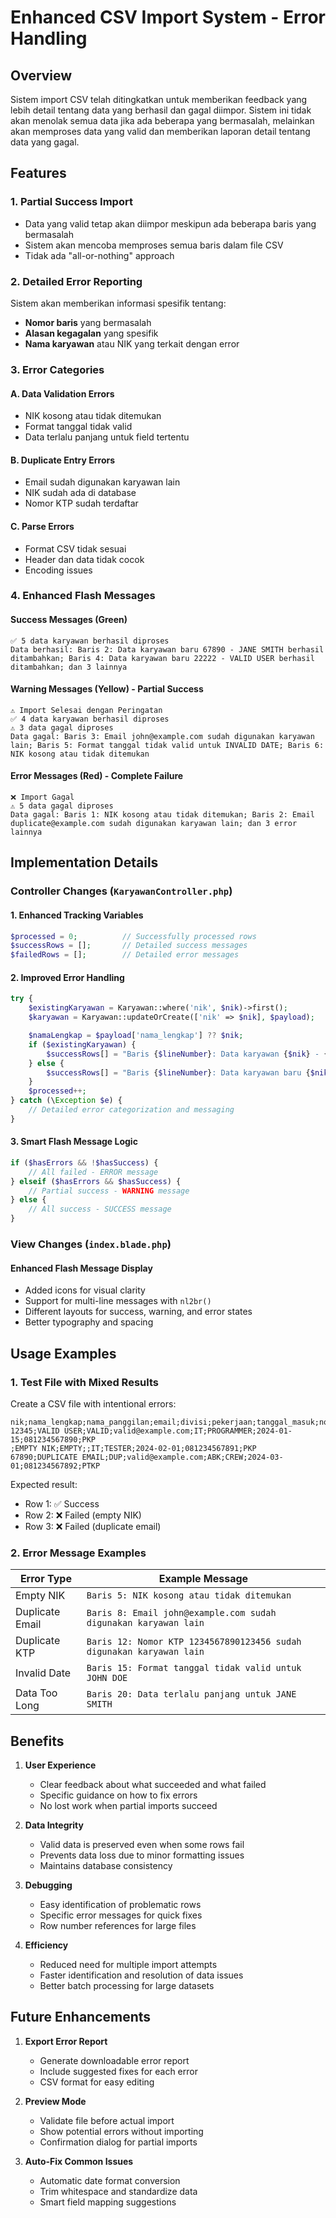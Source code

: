 # Enhanced CSV Import System - Error Handling

## Overview

Sistem import CSV telah ditingkatkan untuk memberikan feedback yang lebih detail tentang data yang berhasil dan gagal diimpor. Sistem ini tidak akan menolak semua data jika ada beberapa yang bermasalah, melainkan akan memproses data yang valid dan memberikan laporan detail tentang data yang gagal.

## Features

### 1. **Partial Success Import**

-   Data yang valid tetap akan diimpor meskipun ada beberapa baris yang bermasalah
-   Sistem akan mencoba memproses semua baris dalam file CSV
-   Tidak ada "all-or-nothing" approach

### 2. **Detailed Error Reporting**

Sistem akan memberikan informasi spesifik tentang:

-   **Nomor baris** yang bermasalah
-   **Alasan kegagalan** yang spesifik
-   **Nama karyawan** atau NIK yang terkait dengan error

### 3. **Error Categories**

#### A. **Data Validation Errors**

-   NIK kosong atau tidak ditemukan
-   Format tanggal tidak valid
-   Data terlalu panjang untuk field tertentu

#### B. **Duplicate Entry Errors**

-   Email sudah digunakan karyawan lain
-   NIK sudah ada di database
-   Nomor KTP sudah terdaftar

#### C. **Parse Errors**

-   Format CSV tidak sesuai
-   Header dan data tidak cocok
-   Encoding issues

### 4. **Enhanced Flash Messages**

#### Success Messages (Green)

```
✅ 5 data karyawan berhasil diproses
Data berhasil: Baris 2: Data karyawan baru 67890 - JANE SMITH berhasil ditambahkan; Baris 4: Data karyawan baru 22222 - VALID USER berhasil ditambahkan; dan 3 lainnya
```

#### Warning Messages (Yellow) - Partial Success

```
⚠️ Import Selesai dengan Peringatan
✅ 4 data karyawan berhasil diproses
⚠️ 3 data gagal diproses
Data gagal: Baris 3: Email john@example.com sudah digunakan karyawan lain; Baris 5: Format tanggal tidak valid untuk INVALID DATE; Baris 6: NIK kosong atau tidak ditemukan
```

#### Error Messages (Red) - Complete Failure

```
❌ Import Gagal
⚠️ 5 data gagal diproses
Data gagal: Baris 1: NIK kosong atau tidak ditemukan; Baris 2: Email duplicate@example.com sudah digunakan karyawan lain; dan 3 error lainnya
```

## Implementation Details

### Controller Changes (`KaryawanController.php`)

#### 1. **Enhanced Tracking Variables**

```php
$processed = 0;          // Successfully processed rows
$successRows = [];       // Detailed success messages
$failedRows = [];        // Detailed error messages
```

#### 2. **Improved Error Handling**

```php
try {
    $existingKaryawan = Karyawan::where('nik', $nik)->first();
    $karyawan = Karyawan::updateOrCreate(['nik' => $nik], $payload);

    $namaLengkap = $payload['nama_lengkap'] ?? $nik;
    if ($existingKaryawan) {
        $successRows[] = "Baris {$lineNumber}: Data karyawan {$nik} - {$namaLengkap} berhasil diupdate";
    } else {
        $successRows[] = "Baris {$lineNumber}: Data karyawan baru {$nik} - {$namaLengkap} berhasil ditambahkan";
    }
    $processed++;
} catch (\Exception $e) {
    // Detailed error categorization and messaging
}
```

#### 3. **Smart Flash Message Logic**

```php
if ($hasErrors && !$hasSuccess) {
    // All failed - ERROR message
} elseif ($hasErrors && $hasSuccess) {
    // Partial success - WARNING message
} else {
    // All success - SUCCESS message
}
```

### View Changes (`index.blade.php`)

#### Enhanced Flash Message Display

-   Added icons for visual clarity
-   Support for multi-line messages with `nl2br()`
-   Different layouts for success, warning, and error states
-   Better typography and spacing

## Usage Examples

### 1. **Test File with Mixed Results**

Create a CSV file with intentional errors:

```csv
nik;nama_lengkap;nama_panggilan;email;divisi;pekerjaan;tanggal_masuk;no_hp;status_pajak
12345;VALID USER;VALID;valid@example.com;IT;PROGRAMMER;2024-01-15;081234567890;PKP
;EMPTY NIK;EMPTY;;IT;TESTER;2024-02-01;081234567891;PKP
67890;DUPLICATE EMAIL;DUP;valid@example.com;ABK;CREW;2024-03-01;081234567892;PTKP
```

Expected result:

-   Row 1: ✅ Success
-   Row 2: ❌ Failed (empty NIK)
-   Row 3: ❌ Failed (duplicate email)

### 2. **Error Message Examples**

| Error Type      | Example Message                                                      |
| --------------- | -------------------------------------------------------------------- |
| Empty NIK       | `Baris 5: NIK kosong atau tidak ditemukan`                           |
| Duplicate Email | `Baris 8: Email john@example.com sudah digunakan karyawan lain`      |
| Duplicate KTP   | `Baris 12: Nomor KTP 1234567890123456 sudah digunakan karyawan lain` |
| Invalid Date    | `Baris 15: Format tanggal tidak valid untuk JOHN DOE`                |
| Data Too Long   | `Baris 20: Data terlalu panjang untuk JANE SMITH`                    |

## Benefits

1. **User Experience**

    - Clear feedback about what succeeded and what failed
    - Specific guidance on how to fix errors
    - No lost work when partial imports succeed

2. **Data Integrity**

    - Valid data is preserved even when some rows fail
    - Prevents data loss due to minor formatting issues
    - Maintains database consistency

3. **Debugging**

    - Easy identification of problematic rows
    - Specific error messages for quick fixes
    - Row number references for large files

4. **Efficiency**
    - Reduced need for multiple import attempts
    - Faster identification and resolution of data issues
    - Better batch processing for large datasets

## Future Enhancements

1. **Export Error Report**

    - Generate downloadable error report
    - Include suggested fixes for each error
    - CSV format for easy editing

2. **Preview Mode**

    - Validate file before actual import
    - Show potential errors without importing
    - Confirmation dialog for partial imports

3. **Auto-Fix Common Issues**
    - Automatic date format conversion
    - Trim whitespace and standardize data
    - Smart field mapping suggestions
